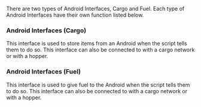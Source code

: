 There are two types of Android Interfaces, Cargo and Fuel.
Each type of Android Interfaces have their own function listed below.

### Android Interfaces (Cargo)

This interface is used to store items from an Android when the script tells them to do so.
This interface can also be connected to with a cargo network or with a hopper.

### Android Interfaces (Fuel)

This interface is used to give fuel to the Android when the script tells them to do so.
This interface can also be connected to with a cargo network or with a hopper.
